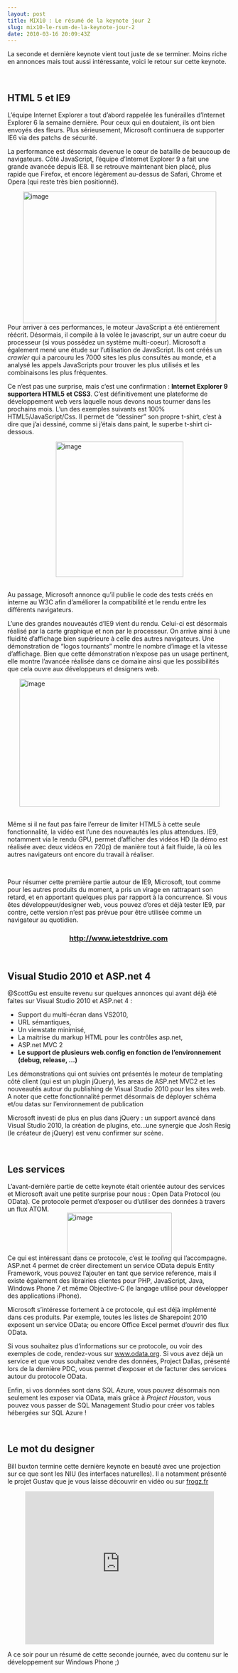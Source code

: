 ```yaml
---
layout: post
title: MIX10 : Le résumé de la keynote jour 2
slug: mix10-le-rsum-de-la-keynote-jour-2
date: 2010-03-16 20:09:43Z
---
```


<p>La seconde et dernière keynote vient tout juste de se terminer. Moins riche en annonces mais tout aussi intéressante, voici le retour sur cette keynote.</p>  <p>&#160;</p>  <h2>HTML 5 et IE9</h2>  <p>L’équipe Internet Explorer a tout d’abord rappelée les funérailles d’Internet Explorer 6 la semaine dernière. Pour ceux qui en doutaient, ils ont bien envoyés des fleurs. Plus sérieusement, Microsoft continuera de supporter IE6 via des patchs de sécurité.</p>  <p>La performance est désormais devenue le cœur de bataille de beaucoup de navigateurs. Côté JavaScript, l’équipe d’Internet Explorer 9 a fait une grande avancée depuis IE8. Il se retrouve maintenant bien placé, plus rapide que Firefox, et encore légèrement au-dessus de Safari, Chrome et Opera (qui reste très bien positionné).</p>  <p><a href="http://blog.christophermaneu.fr/wp-content/uploads/2010/03/image1.png"><img style="border-right-width: 0px; display: block; float: none; border-top-width: 0px; border-bottom-width: 0px; margin-left: auto; border-left-width: 0px; margin-right: auto" title="image" border="0" alt="image" src="http://blog.christophermaneu.fr/wp-content/uploads/2010/03/image_thumb1.png" width="435" height="296" /></a> Pour arriver à ces performances, le moteur JavaScript a été entièrement réécrit. Désormais, il compile à la volée le javascript, sur un autre coeur du processeur (si vous possédez un système multi-coeur). Microsoft a également mené une étude sur l’utilisation de JavaScript. Ils ont créés un <em>crawler</em> qui a parcouru les 7000 sites les plus consultés au monde, et a analysé les appels JavaScripts pour trouver les plus utilisés et les combinaisons les plus fréquentes.</p>  <p>Ce n’est pas une surprise, mais c’est une confirmation : <strong>Internet Explorer 9 supportera HTML5</strong> <strong>et CSS3</strong>. C’est définitivement une plateforme de développement web vers laquelle nous devons nous tourner dans les prochains mois. L’un des exemples suivants est 100% HTML5/JavaScript/Css. Il permet de “dessiner” son propre t-shirt, c’est à dire que j’ai dessiné, comme si j’étais dans paint, le superbe t-shirt ci-dessous.</p>  <p><a href="http://blog.christophermaneu.fr/wp-content/uploads/2010/03/image2.png"><img style="border-right-width: 0px; display: block; float: none; border-top-width: 0px; border-bottom-width: 0px; margin-left: auto; border-left-width: 0px; margin-right: auto" title="image" border="0" alt="image" src="http://blog.christophermaneu.fr/wp-content/uploads/2010/03/image_thumb2.png" width="287" height="304" /></a>&#160;</p>  <p>Au passage, Microsoft annonce qu’il publie le code des tests créés en interne au W3C afin d’améliorer la compatibilité et le rendu entre les différents navigateurs.</p>  <p>L’une des grandes nouveautés d’IE9 vient du rendu. Celui-ci est désormais réalisé par la carte graphique et non par le processeur. On arrive ainsi à une fluidité d’affichage bien supérieure à celle des autres navigateurs. Une démonstration de “logos tournants” montre le nombre d’image et la vitesse d’affichage. Bien que cette démonstration n’expose pas un usage pertinent, elle montre l’avancée réalisée dans ce domaine ainsi que les possibilités que cela ouvre aux développeurs et designers web.</p>  <p><a href="http://blog.christophermaneu.fr/wp-content/uploads/2010/03/image3.png"><img style="border-right-width: 0px; display: block; float: none; border-top-width: 0px; border-bottom-width: 0px; margin-left: auto; border-left-width: 0px; margin-right: auto" title="image" border="0" alt="image" src="http://blog.christophermaneu.fr/wp-content/uploads/2010/03/image_thumb3.png" width="451" height="287" /></a>&#160;</p>  <p>Même si il ne faut pas faire l’erreur de limiter HTML5 à cette seule fonctionnalité, la vidéo est l’une des nouveautés les plus attendues. IE9, notamment via le rendu GPU, permet d’afficher des vidéos HD (la démo est réalisée avec deux vidéos en 720p) de manière tout à fait fluide, là où les autres navigateurs ont encore du travail à réaliser.</p>  <p>&#160;</p>  <p>Pour résumer cette première partie autour de IE9, Microsoft, tout comme pour les autres produits du moment, a pris un virage en rattrapant son retard, et en apportant quelques plus par rapport à la concurrence. Si vous êtes développeur/designer web, vous pouvez d’ores et déjà tester IE9, par contre, cette version n’est pas prévue pour être utilisée comme un navigateur au quotidien.</p>  <h3 align="center"><a href="http://www.ietestdrive.com"><strong>http://www.ietestdrive.com</strong></a><strong>&#160;</strong></h3>  <p>&#160;</p>  <h2>Visual Studio 2010 et ASP.net 4</h2>  <p>@ScottGu est ensuite revenu sur quelques annonces qui avant déjà été faites sur Visual Studio 2010 et ASP.net 4 : </p>  <ul>   <li>Support du multi-écran dans VS2010, </li>    <li>URL sémantiques, </li>    <li>Un viewstate minimisé, </li>    <li>La maitrise du markup HTML pour les contrôles asp.net, </li>    <li>ASP.net MVC 2 </li>    <li><strong>Le support de plusieurs web.config en fonction de l’environnement (debug, release, …)</strong> </li> </ul>  <p>Les démonstrations qui ont suivies ont présentés le moteur de templating côté client (qui est un plugin jQuery), les areas de ASP.net MVC2 et les nouveautés autour du publishing de Visual Studio 2010 pour les sites web. A noter que cette fonctionnalité permet désormais de déployer schéma et/ou datas sur l’environnement de publication</p>  <p>Microsoft investi de plus en plus dans jQuery : un support avancé dans Visual Studio 2010, la création de plugins, etc…une synergie que Josh Resig (le créateur de jQuery) est venu confirmer sur scène.</p>  <p>&#160;</p>  <h2>Les services</h2>  <p>L’avant-dernière partie de cette keynote était orientée autour des services et Microsoft avait une petite surprise pour nous : Open Data Protocol (ou OData). Ce protocole permet d’exposer ou d’utiliser des données à travers un flux ATOM. <a href="http://blog.christophermaneu.fr/wp-content/uploads/2010/03/image4.png"><img style="border-right-width: 0px; display: block; float: none; border-top-width: 0px; border-bottom-width: 0px; margin-left: auto; border-left-width: 0px; margin-right: auto" title="image" border="0" alt="image" src="http://blog.christophermaneu.fr/wp-content/uploads/2010/03/image_thumb4.png" width="236" height="93" /></a> Ce qui est intéressant dans ce protocole, c’est le <em>tooling </em>qui l’accompagne. ASP.net 4 permet de créer directement un service OData depuis Entity Framework, vous pouvez l’ajouter en tant que service reference, mais il existe également des librairies clientes pour PHP, JavaScript, Java, Windows Phone 7 et même Objective-C (le langage utilisé pour développer des applications iPhone).</p>  <p>Microsoft s’intéresse fortement à ce protocole, qui est déjà implémenté dans ces produits. Par exemple, toutes les listes de Sharepoint 2010 exposent un service OData; ou encore Office Excel permet d’ouvrir des flux OData.</p>  <p>Si vous souhaitez plus d’informations sur ce protocole, ou voir des exemples de code, rendez-vous sur <a href="http://www.odata.org">www.odata.org</a>. Si vous avez déjà un service et que vous souhaitez vendre des données, Project Dallas, présenté lors de la dernière PDC, vous permet d’exposer et de facturer des services autour du protocole OData.</p>  <p>Enfin, si vos données sont dans SQL Azure, vous pouvez désormais non seulement les exposer via OData, mais grâce à <em>Project Houston, </em>vous pouvez vous passer de SQL Management Studio pour créer vos tables hébergées sur SQL Azure !</p>  <p>&#160;</p>  <h2>Le mot du designer</h2>  <p>Bill buxton termine cette dernière keynote en beauté avec une projection sur ce que sont les NIU (les interfaces naturelles). Il a notamment présenté le projet Gustav que je vous laisse découvrir en vidéo ou sur <a href="http://www.frogz.fr/post/2010/03/16/Demo-Bill-Buxton-Peindre-sur-son-PC-avec-le-Projet-Gustav
.aspx">frogz.fr</a></p>  <p align="center"><object width="425" height="344"><param name="movie" value="http://www.youtube.com/v/BVFWaZ0IiX8&amp;color1=0xb1b1b1&amp;color2=0xcfcfcf&amp;hl=fr_FR&amp;feature=player_embedded&amp;fs=1"></param><param name="allowFullScreen" value="true"></param><param name="allowScriptAccess" value="always"></param><embed src="http://www.youtube.com/v/BVFWaZ0IiX8&amp;color1=0xb1b1b1&amp;color2=0xcfcfcf&amp;hl=fr_FR&amp;feature=player_embedded&amp;fs=1" type="application/x-shockwave-flash" allowfullscreen="true" allowScriptAccess="always" width="425" height="344"></embed></object></p>  <p>A ce soir pour un résumé de cette seconde journée, avec du contenu sur le développement sur Windows Phone ;)</p>
